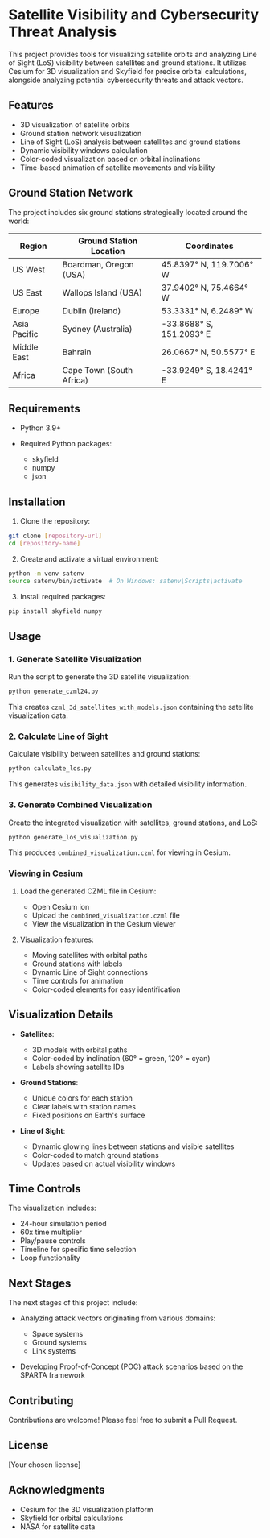 # Satellite Visibility and Cybersecurity Threat Analysis

This project provides tools for visualizing satellite orbits and analyzing Line of Sight (LoS) visibility between satellites and ground stations. It utilizes Cesium for 3D visualization and Skyfield for precise orbital calculations, alongside analyzing potential cybersecurity threats and attack vectors.

## Features

* 3D visualization of satellite orbits
* Ground station network visualization
* Line of Sight (LoS) analysis between satellites and ground stations
* Dynamic visibility windows calculation
* Color-coded visualization based on orbital inclinations
* Time-based animation of satellite movements and visibility

## Ground Station Network

The project includes six ground stations strategically located around the world:

| Region       | Ground Station Location  | Coordinates              |
| ------------ | ------------------------ | ------------------------ |
| US West      | Boardman, Oregon (USA)   | 45.8397° N, 119.7006° W  |
| US East      | Wallops Island (USA)     | 37.9402° N, 75.4664° W   |
| Europe       | Dublin (Ireland)         | 53.3331° N, 6.2489° W    |
| Asia Pacific | Sydney (Australia)       | -33.8688° S, 151.2093° E |
| Middle East  | Bahrain                  | 26.0667° N, 50.5577° E   |
| Africa       | Cape Town (South Africa) | -33.9249° S, 18.4241° E  |

## Requirements

* Python 3.9+
* Required Python packages:

  * skyfield
  * numpy
  * json

## Installation

1. Clone the repository:

```bash
git clone [repository-url]
cd [repository-name]
```

2. Create and activate a virtual environment:

```bash
python -m venv satenv
source satenv/bin/activate  # On Windows: satenv\Scripts\activate
```

3. Install required packages:

```bash
pip install skyfield numpy
```

## Usage

### 1. Generate Satellite Visualization

Run the script to generate the 3D satellite visualization:

```bash
python generate_czml24.py
```

This creates `czml_3d_satellites_with_models.json` containing the satellite visualization data.

### 2. Calculate Line of Sight

Calculate visibility between satellites and ground stations:

```bash
python calculate_los.py
```

This generates `visibility_data.json` with detailed visibility information.

### 3. Generate Combined Visualization

Create the integrated visualization with satellites, ground stations, and LoS:

```bash
python generate_los_visualization.py
```

This produces `combined_visualization.czml` for viewing in Cesium.

### Viewing in Cesium

1. Load the generated CZML file in Cesium:

   * Open Cesium ion
   * Upload the `combined_visualization.czml` file
   * View the visualization in the Cesium viewer

2. Visualization features:

   * Moving satellites with orbital paths
   * Ground stations with labels
   * Dynamic Line of Sight connections
   * Time controls for animation
   * Color-coded elements for easy identification

## Visualization Details

* **Satellites**:

  * 3D models with orbital paths
  * Color-coded by inclination (60° = green, 120° = cyan)
  * Labels showing satellite IDs

* **Ground Stations**:

  * Unique colors for each station
  * Clear labels with station names
  * Fixed positions on Earth's surface

* **Line of Sight**:

  * Dynamic glowing lines between stations and visible satellites
  * Color-coded to match ground stations
  * Updates based on actual visibility windows

## Time Controls

The visualization includes:

* 24-hour simulation period
* 60x time multiplier
* Play/pause controls
* Timeline for specific time selection
* Loop functionality

## Next Stages

The next stages of this project include:

* Analyzing attack vectors originating from various domains:

  * Space systems
  * Ground systems
  * Link systems
* Developing Proof-of-Concept (POC) attack scenarios based on the SPARTA framework

## Contributing

Contributions are welcome! Please feel free to submit a Pull Request.

## License

\[Your chosen license]

## Acknowledgments

* Cesium for the 3D visualization platform
* Skyfield for orbital calculations
* NASA for satellite data
